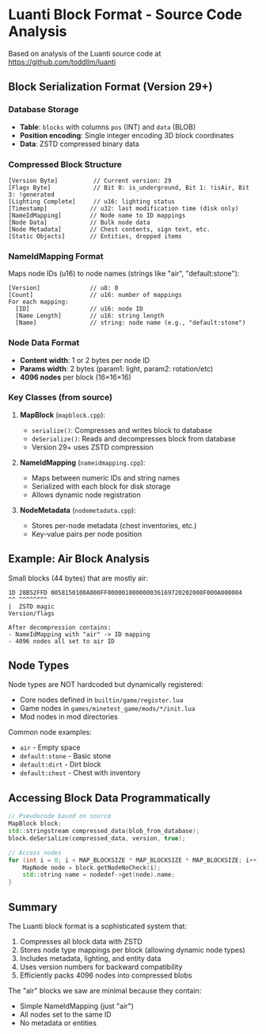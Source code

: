# Luanti Block Format - Source Code Analysis

Based on analysis of the Luanti source code at https://github.com/toddllm/luanti

## Block Serialization Format (Version 29+)

### Database Storage
- **Table**: `blocks` with columns `pos` (INT) and `data` (BLOB)
- **Position encoding**: Single integer encoding 3D block coordinates
- **Data**: ZSTD compressed binary data

### Compressed Block Structure

```
[Version Byte]          // Current version: 29
[Flags Byte]            // Bit 0: is_underground, Bit 1: !isAir, Bit 3: !generated
[Lighting Complete]     // u16: lighting status
[Timestamp]            // u32: last modification time (disk only)
[NameIdMapping]        // Node name to ID mappings
[Node Data]            // Bulk node data
[Node Metadata]        // Chest contents, sign text, etc.
[Static Objects]       // Entities, dropped items
```

### NameIdMapping Format
Maps node IDs (u16) to node names (strings like "air", "default:stone"):

```
[Version]              // u8: 0
[Count]                // u16: number of mappings
For each mapping:
  [ID]                 // u16: node ID
  [Name Length]        // u16: string length
  [Name]               // string: node name (e.g., "default:stone")
```

### Node Data Format
- **Content width**: 1 or 2 bytes per node ID
- **Params width**: 2 bytes (param1: light, param2: rotation/etc)
- **4096 nodes** per block (16×16×16)

### Key Classes (from source)

1. **MapBlock** (`mapblock.cpp`):
   - `serialize()`: Compresses and writes block to database
   - `deSerialize()`: Reads and decompresses block from database
   - Version 29+ uses ZSTD compression

2. **NameIdMapping** (`nameidmapping.cpp`):
   - Maps between numeric IDs and string names
   - Serialized with each block for disk storage
   - Allows dynamic node registration

3. **NodeMetadata** (`nodemetadata.cpp`):
   - Stores per-node metadata (chest inventories, etc.)
   - Key-value pairs per node position

## Example: Air Block Analysis

Small blocks (44 bytes) that are mostly air:
```
1D 28B52FFD 0058150100A000FF000001000000036169720202000F000A000004
^^ ^^^^^^^^
|  ZSTD magic
Version/flags

After decompression contains:
- NameIdMapping with "air" -> ID mapping
- 4096 nodes all set to air ID
```

## Node Types

Node types are NOT hardcoded but dynamically registered:
- Core nodes defined in `builtin/game/register.lua`
- Game nodes in `games/minetest_game/mods/*/init.lua`
- Mod nodes in mod directories

Common node examples:
- `air` - Empty space
- `default:stone` - Basic stone
- `default:dirt` - Dirt block
- `default:chest` - Chest with inventory

## Accessing Block Data Programmatically

```cpp
// Pseudocode based on source
MapBlock block;
std::stringstream compressed_data(blob_from_database);
block.deSerialize(compressed_data, version, true);

// Access nodes
for (int i = 0; i < MAP_BLOCKSIZE * MAP_BLOCKSIZE * MAP_BLOCKSIZE; i++) {
    MapNode node = block.getNodeNoCheck(i);
    std::string name = nodedef->get(node).name;
}
```

## Summary

The Luanti block format is a sophisticated system that:
1. Compresses all block data with ZSTD
2. Stores node type mappings per block (allowing dynamic node types)
3. Includes metadata, lighting, and entity data
4. Uses version numbers for backward compatibility
5. Efficiently packs 4096 nodes into compressed blobs

The "air" blocks we saw are minimal because they contain:
- Simple NameIdMapping (just "air")
- All nodes set to the same ID
- No metadata or entities